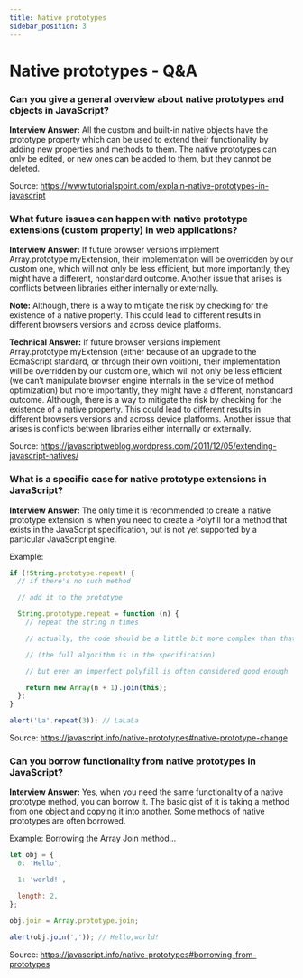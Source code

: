 ```yaml
---
title: Native prototypes
sidebar_position: 3
---
```


# Native prototypes - Q&A

### Can you give a general overview about native prototypes and objects in JavaScript?

**Interview Answer:** All the custom and built-in native objects have the prototype property which can be used to extend their functionality by adding new properties and methods to them. The native prototypes can only be edited, or new ones can be added to them, but they cannot be deleted.

Source: <https://www.tutorialspoint.com/explain-native-prototypes-in-javascript>

### What future issues can happen with native prototype extensions (custom property) in web applications?

**Interview Answer:** If future browser versions implement Array.prototype.myExtension, their implementation will be overridden by our custom one, which will not only be less efficient, but more importantly, they might have a different, nonstandard outcome. Another issue that arises is conflicts between libraries either internally or externally.

**Note:** Although, there is a way to mitigate the risk by checking for the existence of a native property. This could lead to different results in different browsers versions and across device platforms.

**Technical Answer:** If future browser versions implement Array.prototype.myExtension (either because of an upgrade to the EcmaScript standard, or through their own volition), their implementation will be overridden by our custom one, which will not only be less efficient (we can’t manipulate browser engine internals in the service of method optimization) but more importantly, they might have a different, nonstandard outcome. Although, there is a way to mitigate the risk by checking for the existence of a native property. This could lead to different results in different browsers versions and across device platforms. Another issue that arises is conflicts between libraries either internally or externally.

Source: <https://javascriptweblog.wordpress.com/2011/12/05/extending-javascript-natives/>

### What is a specific case for native prototype extensions in JavaScript?

**Interview Answer:** The only time it is recommended to create a native prototype extension is when you need to create a Polyfill for a method that exists in the JavaScript specification, but is not yet supported by a particular JavaScript engine.

Example:

```js
if (!String.prototype.repeat) {
  // if there's no such method

  // add it to the prototype

  String.prototype.repeat = function (n) {
    // repeat the string n times

    // actually, the code should be a little bit more complex than that

    // (the full algorithm is in the specification)

    // but even an imperfect polyfill is often considered good enough

    return new Array(n + 1).join(this);
  };
}

alert('La'.repeat(3)); // LaLaLa
```

Source: <https://javascript.info/native-prototypes#native-prototype-change>

### Can you borrow functionality from native prototypes in JavaScript?

**Interview Answer:** Yes, when you need the same functionality of a native prototype method, you can borrow it. The basic gist of it is taking a method from one object and copying it into another. Some methods of native prototypes are often borrowed.

Example: Borrowing the Array Join method…

```js
let obj = {
  0: 'Hello',

  1: 'world!',

  length: 2,
};

obj.join = Array.prototype.join;

alert(obj.join(',')); // Hello,world!
```

Source: <https://javascript.info/native-prototypes#borrowing-from-prototypes>
